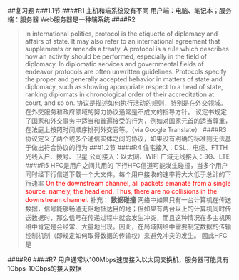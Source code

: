 ##复习题
###1.1节
####R1
主机和端系统没有不同
用户端：电脑、笔记本；服务端：服务器
Web服务器是一种端系统
####R2
>In international politics, protocol is the etiquette of diplomacy and affairs of state. It may also refer to an international agreement that supplements or amends a treaty.
>A protocol is a rule which describes how an activity should be performed, especially in the field of diplomacy. In diplomatic services and governmental fields of endeavor protocols are often unwritten guidelines. Protocols specify the proper and generally accepted behavior in matters of state and diplomacy, such as showing appropriate respect to a head of state, ranking diplomats in chronological order of their accreditation at court, and so on. 
>协议是描述如何执行活动的规则，特别是在外交领域。 在外交服务和政府领域的努力协议通常是不成文的指导方针。 议定书规定了国家和外交事务中适当和普遍接受的行为，例如对国家元首的适当尊重，在法庭上按照时间顺序排列外交官等。（via Google Translate）
####R3
协议定义了两个或多个通信实体之间的协议，如果没有明确的标准则无法基于做出符合协议的行为
###1.2节
####R4
住宅接入：DSL、电缆、FTTH光线入户、拨号、卫星
公司接入：以太网、WIFI
广域无线接入：3G、LTE
####R5
HFC是用户之间共用的
下行HFC信道可能发生碰撞，当多个用户同时经下行信道下载一个大文件，每个用户接收的速率将大大低于总计的下行速率
<font color=red>On the downstream channel, all packets emanate from a single source, namely, the head end. Thus, there are no collisions in the downstream channel.</font>
补充： **数据碰撞** 网络中如果只有一台计算机在传送数据，信号能够畅通无阻地抵达目的地；但如果有两台以上的计算机同时传送数据时，那么信号在传递过程中就会发生冲突，而且这种情况在多主机网络中肯定是会经常、大量地出现。因此，在局域网络中需要制定数据的传输控制机制（即规定如何取得数据的传输权）来避免冲突的发生。
因此HFC是

####R6
####R7
用户通常以100Mbps速度接入以太网交换机，服务器可能具有1Gbps-10Gbps的接入数据
